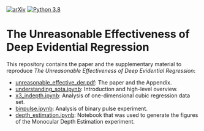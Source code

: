 [![arXiv](https://img.shields.io/badge/arXiv-2205.10060-b31b1b.svg)](https://arxiv.org/abs/2205.10060)
[![Python 3.8](https://img.shields.io/badge/python-3.8-blue.svg)](https://www.python.org/downloads/release/python-380/)

# The Unreasonable Effectiveness of Deep Evidential Regression

This repository contains the paper and the supplementary material to reproduce _The Unreasonable Effectiveness of Deep Evidential Regression_:
 - [unreasonable_effective_der.pdf](unreasonable_effective_der.pdf): The paper and the Appendix.
 - [understanding_sota.ipynb](understanding_sota.ipynb): Introduction and high-level overview.
 - [x3_indepth.ipynb](x3_indepth.ipynb): Analysis of one-dimensional cubic regression data set.
 - [binpulse.ipynb](binpulse.ipynb): Analysis of binary pulse experiment.
 - [depth_estimation.ipynb](depth_estimation.ipynb): Notebook that was used to generate the figures of the Monocular Depth Estimation experiment.
